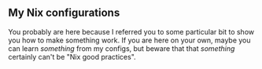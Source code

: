 ## My Nix configurations

You probably are here because I referred you to some particular bit to show you how to make something work.
If you are here on your own, maybe you can learn _something_ from my configs, but beware that that
_something_ certainly can't be "Nix good practices".
